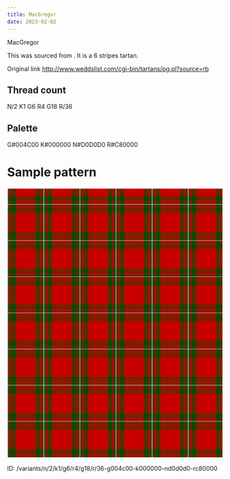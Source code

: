 ```yaml
---
title: MacGregor
date: 2023-02-02
---
```

MacGregor

This was sourced from <no value>.  It is a 6 stripes tartan.

Original link http://www.weddslist.com/cgi-bin/tartans/pg.pl?source=rb

## Thread count
N/2 K1 G6 R4 G18 R/36

## Palette
G#004C00 K#000000 N#D0D0D0 R#C80000

# Sample pattern

![Tartan detail](tartan.png "N/2 K1 G6 R4 G18 R/36 tartan")

ID: /variants/n/2/k1/g6/r4/g18/r/36-g004c00-k000000-nd0d0d0-rc80000